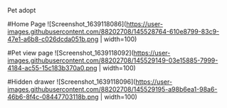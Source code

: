 Pet adopt 

#Home Page
![Screenshot_1639118086](https://user-images.githubusercontent.com/88202708/145528764-610e8799-83c9-47e1-a6b8-c026dcda051b.png | width=100)

#Pet view page
![Screenshot_1639118092](https://user-images.githubusercontent.com/88202708/145529149-03e15885-7999-4184-ac55-15c183b370a0.png | width=100)

#Hidden drawer
![Screenshot_1639118096](https://user-images.githubusercontent.com/88202708/145529195-a98b6ea1-98a6-46b6-8f4c-08447703118b.png | width=100)
